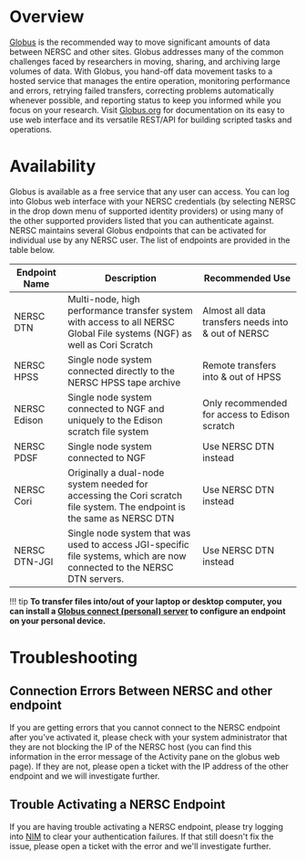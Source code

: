 # Overview

[Globus](https://globus.org) is the recommended way to move
significant amounts of data between NERSC and other sites. Globus
addresses many of the common challenges faced by researchers in
moving, sharing, and archiving large volumes of data. With Globus, you
hand-off data movement tasks to a hosted service that manages the
entire operation, monitoring performance and errors, retrying failed
transfers, correcting problems automatically whenever possible, and
reporting status to keep you informed while you focus on your
research. Visit [Globus.org](https://globus.org) for documentation on
its easy to use web interface and its versatile REST/API for building
scripted tasks and operations.

# Availability

Globus is available as a free service that any user can access.
You can log into Globus web interface with your NERSC
credentials (by selecting NERSC in the drop down menu of supported
identity providers) or using many of the other supported providers
listed that you can authenticate against. NERSC maintains several
Globus endpoints that can be activated for individual use by any NERSC
user. The list of endpoints are provided in the table below.

| Endpoint Name | Description |Recommended Use
| --- | --- | ---
| NERSC DTN | Multi-node, high performance transfer system with access to all NERSC Global File systems (NGF) as well as Cori Scratch |  Almost all data transfers needs into & out of NERSC
| NERSC HPSS | Single node system connected directly to the NERSC HPSS  tape archive | Remote transfers into & out of HPSS
| NERSC Edison | Single node system connected to NGF and uniquely to  the Edison scratch file system | Only recommended for access to  Edison scratch
| NERSC PDSF | Single node system connected to NGF | Use NERSC DTN  instead
| NERSC Cori | Originally a dual-node system needed for accessing the Cori scratch file system.  The endpoint is the same as NERSC DTN |  Use NERSC DTN instead
| NERSC DTN-JGI | Single node system that was used to access JGI-specific file systems, which are now connected to the NERSC DTN servers. | Use NERSC DTN instead

!!! tip
    **To transfer files into/out of your laptop or desktop
    computer, you can install a [Globus connect (personal)
    server](https://www.globus.org/globus-connect) to configure an
    endpoint on your personal device.**

# Troubleshooting

## Connection Errors Between NERSC and other endpoint
If you are getting errors that you cannot connect to the NERSC
endpoint after you've activated it, please check with your system
administrator that they are not blocking the IP of the NERSC host (you
can find this information in the error message of the Activity pane on
the globus web page). If they are not, please open a ticket with the
IP address of the other endpoint and we will investigate further.

## Trouble Activating a NERSC Endpoint
If you are having trouble activating a NERSC endpoint, please try
logging into [NIM](https://nim.nersc.gov) to clear your authentication
failures. If that still doesn't fix the issue, please open a ticket
with the error and we'll investigate further.
